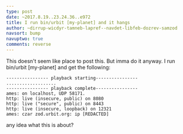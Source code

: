 ```yaml
---
type: post
date: ~2017.8.19..23.24.36..e972
title: I run bin/urbit [my-planet] and it hangs
author: ~dirrup-wicdyr-tamneb-lapref--navdet-libfeb-dozrev-samzod
navsort: bump
navuptwo: true
comments: reverse
---
```


This doesn't seem like place to post this. But imma do it anyway. I run bin/urbit  [my-planet] and get the following:

```
---------------- playback starting----------------
...................
---------------- playback complete----------------
ames: on localhost, UDP 58171.
http: live (insecure, public) on 8080
http: live ("secure", public) on 8443
http: live (insecure, loopback) on 12321
ames: czar zod.urbit.org: ip [REDACTED]
```

any idea what this is about?
